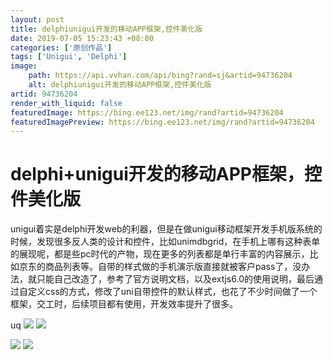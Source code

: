 ```yaml
---
layout: post
title: delphiunigui开发的移动APP框架,控件美化版
date: 2019-07-05 15:23:43 +08:00
categories: ['原创作品']
tags: ['Unigui', 'Delphi']
image:
    path: https://api.vvhan.com/api/bing?rand=sj&artid=94736204
    alt: delphiunigui开发的移动APP框架,控件美化版
artid: 94736204
render_with_liquid: false
featuredImage: https://bing.ee123.net/img/rand?artid=94736204
featuredImagePreview: https://bing.ee123.net/img/rand?artid=94736204
---
```


# delphi+unigui开发的移动APP框架，控件美化版

unigui着实是delphi开发web的利器，但是在做unigui移动框架开发手机版系统的时候，发现很多反人类的设计和控件，比如unimdbgrid，在手机上哪有这种表单的展现呢，都是些pc时代的产物，现在更多的列表都是单行丰富的内容展示，比如京东的商品列表等。自带的样式做的手机演示版直接就被客户pass了，没办法，就只能自己改造了，参考了官方说明文档，以及extjs6.0的使用说明，最后通过自定义css的方式，修改了uni自带控件的默认样式，也花了不少时间做了一个框架，交工时，后续项目都有使用，开发效率提升了很多。

uq
![](https://i-blog.csdnimg.cn/blog_migrate/5cd924e8d6de7dedbd84ac4556934c83.jpeg)
![](https://i-blog.csdnimg.cn/blog_migrate/5e493fddbf28f627ec387796f1512ec9.jpeg)

![](https://i-blog.csdnimg.cn/blog_migrate/627087c8f9323977c72099a8b05b8c47.png)
![](https://i-blog.csdnimg.cn/blog_migrate/44d0c15f13333fa7513d2eaf8151a00d.jpeg)
